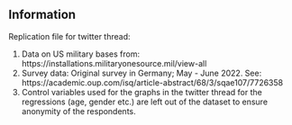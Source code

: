 <h2>Information	</h2>

Replication file for twitter thread: 

<ol>
  <li>Data on US military bases from: https://installations.militaryonesource.mil/view-all</li>
  <li>Survey data: Original survey in Germany; May - June 2022. See: https://academic.oup.com/isq/article-abstract/68/3/sqae107/7726358 </li>
  <li>Control variables used for the graphs in the twitter thread for the regressions (age, gender etc.) are left out of the dataset to ensure anonymity of the respondents. </li>
</ol>	

